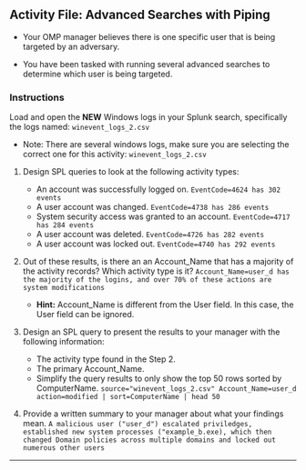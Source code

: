 ## Activity File: Advanced Searches with Piping

- Your OMP manager believes there is one specific user that is being targeted by an adversary.

- You have been tasked with running several advanced searches to determine which user is being targeted.


### Instructions

Load and open the **NEW** Windows logs in your Splunk search, specifically the logs named: `winevent_logs_2.csv`
  - Note: There are several windows logs, make sure you are selecting the correct one for this activity: `winevent_logs_2.csv`

1. Design SPL queries to look at the following activity types:

    - An account was successfully logged on. `EventCode=4624 has 302 events`
    - A user account was changed. `EventCode=4738 has 286 events`
    - System security access was granted to an account. `EventCode=4717 has 284 events`
    - A user account was deleted. `EventCode=4726 has 282 events`
    - A user account was locked out. `EventCode=4740 has 292 events`

2. Out of these results, is there an an Account_Name that has a majority of the activity records? Which activity type is it? `Account_Name=user_d has the majority of the logins, and over 70% of these actions are system modifications`
	
    - **Hint:** Account_Name is different from the User field. In this case, the User field can be ignored.

3. Design an SPL query to present the results to your manager with the following information:

    -  The activity type found in the Step 2.
    -  The primary Account_Name.
    -  Simplify the query results to only show the top 50 rows sorted by ComputerName.
    `source="winevent_logs_2.csv" Account_Name=user_d action=modified | sort=ComputerName | head 50`
  
4. Provide a written summary to your manager about what your findings mean.
`A malicious user ("user_d") escalated priviledges, established new system processes ("example_b.exe), which then changed Domain policies across multiple domains and locked out numerous other users`
---

